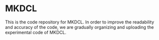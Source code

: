 # MKDCL
This is the code repository for MKDCL. In order to improve the readability and accuracy of the code, we are gradually organizing and uploading the experimental code of MKDCL.
